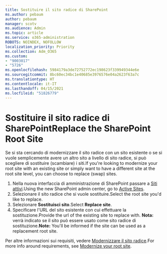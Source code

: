 ```yaml
---
title: Sostituire il sito radice di SharePoint
ms.author: pebaum
author: pebaum
manager: scotv
ms.audience: Admin
ms.topic: article
ms.service: o365-administration
ROBOTS: NOINDEX, NOFOLLOW
localization_priority: Priority
ms.collection: Adm_O365
ms.custom:
- "9003017"
- "5726"
ms.openlocfilehash: 5984179a3de72752772ec198623f339949344e6e
ms.sourcegitcommit: 8bc60ec34bc1e40685e3976576e04a2623f63a7c
ms.translationtype: HT
ms.contentlocale: it-IT
ms.lasthandoff: 04/15/2021
ms.locfileid: "51826779"
---
```

# <a name="replace-the-sharepoint-root-site"></a><span data-ttu-id="6ba2a-102">Sostituire il sito radice di SharePoint</span><span class="sxs-lookup"><span data-stu-id="6ba2a-102">Replace the SharePoint Root Site</span></span>
<span data-ttu-id="6ba2a-103">Se si sta cercando di modernizzare il sito radice con un sito esistente o se si vuole semplicemente avere un altro sito a livello di sito radice, si può scegliere di sostituire (scambiare) i siti.</span><span class="sxs-lookup"><span data-stu-id="6ba2a-103">If you're looking to modernize your root site with an existing site or simply want to have a different site at the root site level, you can choose to replace (swap) sites.</span></span>

1. <span data-ttu-id="6ba2a-104">Nella nuova interfaccia di amministrazione di SharePoint passare a [Siti attivi](https://admin.microsoft.com/sharepoint?page=siteManagement&modern=true).</span><span class="sxs-lookup"><span data-stu-id="6ba2a-104">Using the new SharePoint admin center, go to [Active Sites](https://admin.microsoft.com/sharepoint?page=siteManagement&modern=true).</span></span>
2. <span data-ttu-id="6ba2a-105">Selezionare il sito radice che si vuole sostituire.</span><span class="sxs-lookup"><span data-stu-id="6ba2a-105">Select the root site you'd like to replace.</span></span>
3. <span data-ttu-id="6ba2a-106">Selezionare **Sostituisci sito**.</span><span class="sxs-lookup"><span data-stu-id="6ba2a-106">Select **Replace site**.</span></span>
4. <span data-ttu-id="6ba2a-107">Specificare l'URL del sito esistente con cui effettuare la sostituzione.</span><span class="sxs-lookup"><span data-stu-id="6ba2a-107">Provide the url of the existing site to replace with.</span></span> <span data-ttu-id="6ba2a-108">**Nota:** verrà indicato se il sito può essere usato come sito radice di sostituzione.</span><span class="sxs-lookup"><span data-stu-id="6ba2a-108">**Note:** You'll be informed if the site can be used as a replacement root site.</span></span>

<span data-ttu-id="6ba2a-109">Per altre informazioni sui requisiti, vedere [Modernizzare il sito radice](https://docs.microsoft.com/sharepoint/modern-root-site).</span><span class="sxs-lookup"><span data-stu-id="6ba2a-109">For more info around requirements, see [Modernize your root site](https://docs.microsoft.com/sharepoint/modern-root-site).</span></span>

